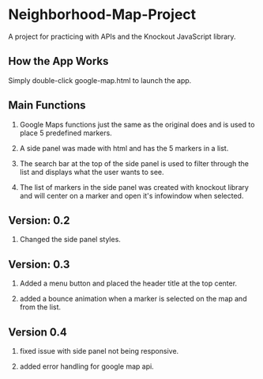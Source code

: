 # Neighborhood-Map-Project

A project for practicing with APIs and the Knockout JavaScript library.

## How the App Works

Simply double-click google-map.html to launch the app.

## Main Functions

1) Google Maps functions just the same as the original does and is used to place 5 predefined markers.

2) A side panel was made with html and has the 5 markers in a list.

3) The search bar at the top of the side panel is used to filter through the list and displays what the user wants to see.

4) The list of markers in the side panel was created with knockout library and will center on a marker and open it's infowindow when selected.

## Version: 0.2

1) Changed the side panel styles.

## Version: 0.3

1) Added a menu button and placed the header title at the top center.

2) added a bounce animation when a marker is selected on the map and from the list.

## Version 0.4

1) fixed issue with side panel not being responsive.

2) added error handling for google map api.
